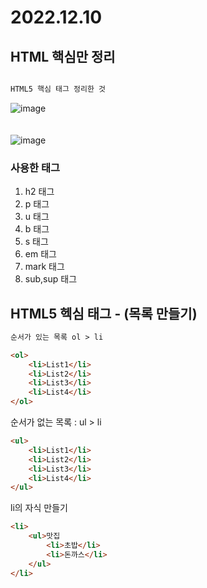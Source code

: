 # 2022.12.10 

## HTML 핵심만 정리 
``` js 

HTML5 핵심 태그 정리한 것 

```

![image](https://user-images.githubusercontent.com/60457431/206838027-6b9ee6f5-aca6-4023-924d-1a6b0ef82085.png)
<br><br><br>
![image](https://user-images.githubusercontent.com/60457431/206838450-93d3481a-31a2-4282-9422-86fe099eb87e.png)
### 사용한 태그 
1. h2 태그
2. p 태그 
3. u 태그  
4. b 태그
5. s 태그
6. em 태그
7. mark 태그
8. sub,sup 태그


## HTML5 헥심 태그 - (목록 만들기)

``` html
순서가 있는 목록 ol > li 

<ol>
    <li>List1</li>
    <li>List2</li>
    <li>List3</li>
    <li>List4</li>
</ol>

```

순서가 없는 목록 : ul > li 

``` html
<ul>
    <li>List1</li>
    <li>List2</li>
    <li>List3</li>
    <li>List4</li>
</ul>
```

li의 자식 만들기

``` html 
<li>
    <ul>맛집
        <li>초밥</li>
        <li>돈까스</li>
    </ul>
</li>
```